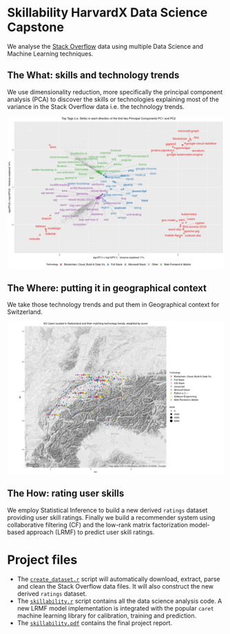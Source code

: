 # Skillability HarvardX Data Science Capstone
We analyse the [Stack Overflow](https://stackoverflow.com/) data using multiple Data Science and Machine Learning techniques.

## The What: skills and technology trends
We use dimensionality reduction, more specifically the principal component analysis (PCA) to discover the skills or technologies explaining most of the variance in the Stack Overflow data i.e. the technology trends.

![Technology trends](https://raw.githubusercontent.com/bravegag/HarvardX-Skillability/master/images/pca.png "Technology trends")

## The Where: putting it in geographical context
We take those technology trends and put them in Geographical context for Switzerland.

![Switzerland](https://raw.githubusercontent.com/bravegag/HarvardX-Skillability/master/images/switzerland.png "Switzerland")

## The How: rating user skills
We employ Statistical Inference to build a new derived `ratings` dataset providing user skill ratings. Finally we build a recommender system using collaborative filtering (CF) and the low-rank matrix factorization model-based approach (LRMF) to predict user skill ratings.

# Project files

* The [`create_dataset.r`](https://raw.githubusercontent.com/bravegag/HarvardX-Skillability/master/create_dataset.r) script will automatically download, extract, parse and clean the Stack Overflow data files. It will also construct the new derived `ratings` dataset.
* The [`skillability.r`](https://raw.githubusercontent.com/bravegag/HarvardX-Skillability/master/skillability.r) script contains all the data science analysis code. A new LRMF model implementation is integrated with the popular `caret` machine learning library for calibration, training and prediction.
* The [`skillability.pdf`](https://raw.githubusercontent.com/bravegag/HarvardX-Skillability/master/skillability.pdf) contains the final project report.
